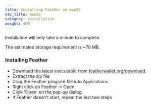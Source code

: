 ```yaml
---
title: Installing Feather on macOS
nav_title: macOS
category: installation
weight: 400
---
```


Installation will only take a minute to complete.

The estimated storage requirement is ~70 MB.

### Installing Feather

- Download the latest executable from [featherwallet.org/download](https://featherwallet.org/download).
- Extract the zip file
- Drag the Feather program file into Applications
- Right click on Feather -> Open
- Click 'Open' on the pop-up dialog
- If Feather doesn't start, repeat the last two steps